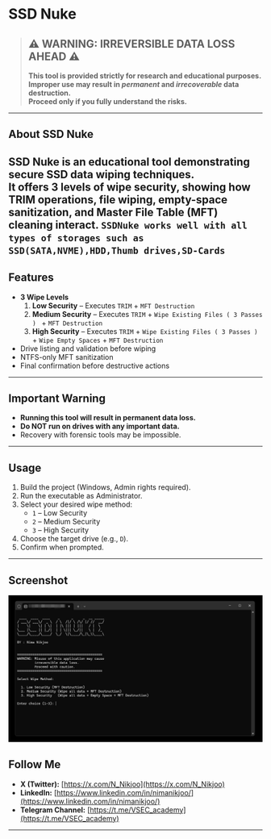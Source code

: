 # SSD Nuke

> ## ⚠️ WARNING: IRREVERSIBLE DATA LOSS AHEAD ⚠️
> 
> **This tool is provided strictly for research and educational purposes.**  
> **Improper use may result in *permanent* and *irrecoverable* data destruction.**  
> **Proceed only if you fully understand the risks.**

---

## About SSD Nuke 

SSD Nuke is an educational tool demonstrating secure SSD data wiping techniques.  
It offers **3 levels of wipe security**, showing how TRIM operations, file wiping, empty-space sanitization, and Master File Table (MFT) cleaning interact.
 `SSDNuke works well with all types of storages such as SSD(SATA,NVME),HDD,Thumb drives,SD-Cards` 
---

## Features

- **3 Wipe Levels**  
  1. **Low Security** – Executes `TRIM` + `MFT Destruction`  
  2. **Medium Security** – Executes `TRIM` + `Wipe Existing Files ( 3 Passes ) ` + `MFT Destruction`  
  3. **High Security** – Executes `TRIM` + `Wipe Existing Files ( 3 Passes )` + `Wipe Empty Spaces` + `MFT Destruction`  
- Drive listing and validation before wiping  
- NTFS-only MFT sanitization  
- Final confirmation before destructive actions

---

## Important Warning

- **Running this tool will result in permanent data loss.**  
- **Do NOT run on drives with any important data.**  
- Recovery with forensic tools may be impossible.

---

## Usage

1. Build the project (Windows, Admin rights required).  
2. Run the executable as Administrator.  
3. Select your desired wipe method:  
   - `1` – Low Security  
   - `2` – Medium Security  
   - `3` – High Security  
4. Choose the target drive (e.g., `D`).  
5. Confirm when prompted.

---

## Screenshot

![Alt text](https://github.com/NIKJOO/SSDNuke/blob/main/Shot.jpg)

## Follow Me

- **X (Twitter):** [https://x.com/N_Nikjoo](https://x.com/N_Nikjoo)  
- **LinkedIn:** [https://www.linkedin.com/in/nimanikjoo/](https://www.linkedin.com/in/nimanikjoo/)  
- **Telegram Channel:** [https://t.me/VSEC_academy](https://t.me/VSEC_academy)

---
